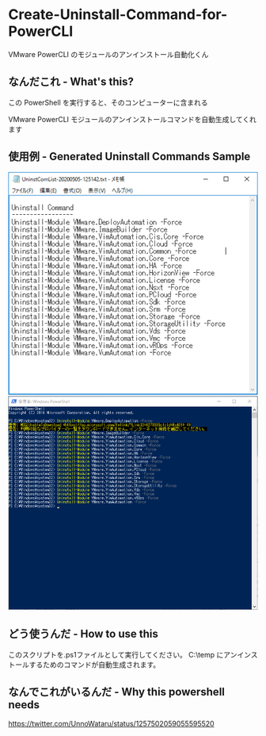 # Create-Uninstall-Command-for-PowerCLI
VMware PowerCLI のモジュールのアンインストール自動化くん

## なんだこれ - What's this?
この PowerShell を実行すると、そのコンピューターに含まれる

VMware PowerCLI モジュールのアンインストールコマンドを自動生成してくれます

## 使用例 - Generated Uninstall Commands Sample

<img src="https://github.com/unnowataru/Create-Uninstall-Command-for-PowerCLI/blob/master/001.PNG" width=640>

<img src="https://github.com/unnowataru/Create-Uninstall-Command-for-PowerCLI/blob/master/002.PNG" width=640>

## どう使うんだ - How to use this
このスクリプトを.ps1ファイルとして実行してください。
C:\temp にアンインストールするためのコマンドが自動生成されます。

## なんでこれがいるんだ - Why this powershell needs
https://twitter.com/UnnoWataru/status/1257502059055595520
